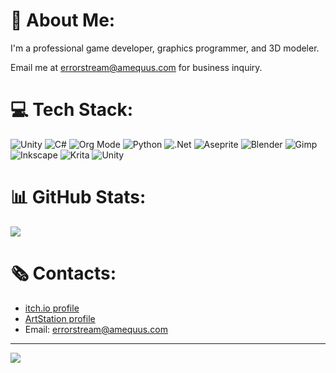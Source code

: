 # 💫 About Me:
I'm a professional game developer, graphics programmer, and 3D modeler.

Email me at errorstream@amequus.com for business inquiry.

# 💻 Tech Stack:
![Unity](https://img.shields.io/badge/Unity-626262.svg?style=for-the-badge&logo=unity&logoColor=white) ![C#](https://img.shields.io/badge/c%23-%23239120.svg?style=for-the-badge&logo=csharp&logoColor=white) ![Org Mode](https://img.shields.io/badge/orgmode-%2377AA99.svg?style=for-the-badge&logo=org&logoColor=white) ![Python](https://img.shields.io/badge/python-3670A0?style=for-the-badge&logo=python&logoColor=ffdd54) ![.Net](https://img.shields.io/badge/.NET-5C2D91?style=for-the-badge&logo=.net&logoColor=white) ![Aseprite](https://img.shields.io/badge/Aseprite-FFFFFF?style=for-the-badge&logo=Aseprite&logoColor=#7D929E) ![Blender](https://img.shields.io/badge/blender-%23F5792A.svg?style=for-the-badge&logo=blender&logoColor=white) ![Gimp](https://img.shields.io/badge/Gimp-657D8B?style=for-the-badge&logo=gimp&logoColor=FFFFFF) ![Inkscape](https://img.shields.io/badge/Inkscape-e0e0e0?style=for-the-badge&logo=inkscape&logoColor=080A13) ![Krita](https://img.shields.io/badge/Krita-203759?style=for-the-badge&logo=krita&logoColor=EEF37B) ![Unity](https://img.shields.io/badge/Emacs-5E5BA8.svg?style=for-the-badge&logo=emacs&logoColor=white)

# 📊 GitHub Stats:
![](https://github-readme-stats.vercel.app/api/top-langs/?username=errorStream&theme=dark&hide_border=false&include_all_commits=false&count_private=false&layout=compact)

# 🗞 Contacts:

- [itch.io profile](https://errorstream.itch.io)
- [ArtStation profile](https://www.artstation.com/errorstream)
- Email: errorstream@amequus.com

---
[![](https://visitcount.itsvg.in/api?id=errorStream&icon=0&color=0)](https://visitcount.itsvg.in)

